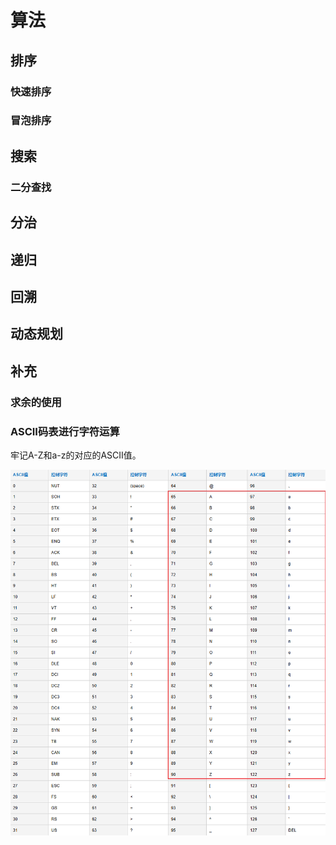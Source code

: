 # 算法
## 排序
### 快速排序
### 冒泡排序
## 搜索
### 二分查找
## 分治
## 递归
## 回溯
## 动态规划

## 补充

### 求余的使用

### ASCII码表进行字符运算

牢记A-Z和a-z的对应的ASCII值。

![image-20241228101225051](../../doc-img/image-20241228101225051.png)

